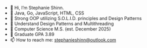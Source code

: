 - 👋 Hi, I’m Stephanie Shinn.
- 🌱 Java, Go, JavaScript, HTML, CSS
- 🌱 Strong OOP utilizing S.O.L.I.D. principles and Design Patterns
- 🌱 Understand Design Patterns and Multithreading
- 🌱 Computer Science M.S. (est. December 2025)
- 🌱 Graduate GPA 3.89
- 📫 How to reach me:  stephanieshinn@outlook.com

<!---
ShinnDing/ShinnDing is a ✨ special ✨ repository because its `README.md` (this file) appears on your GitHub profile.
You can click the Preview link to take a look at your changes.
--->

